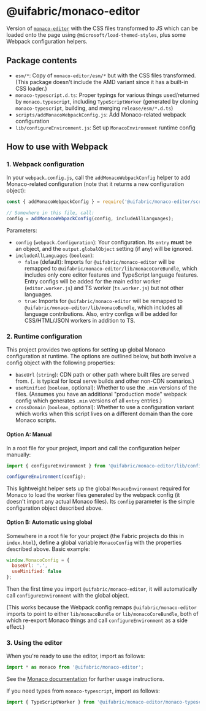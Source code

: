 # @uifabric/monaco-editor

Version of [`monaco-editor`](https://www.npmjs.com/package/monaco-editor) with the CSS files transformed to JS which can be loaded onto the page using `@microsoft/load-themed-styles`, plus some Webpack configuration helpers.

## Package contents

- `esm/*`: Copy of `monaco-editor/esm/*` but with the CSS files transformed. (This package doesn't include the AMD variant since it has a built-in CSS loader.)
- `monaco-typescript.d.ts`: Proper typings for various things used/returned by `monaco.typescript`, including `TypeScriptWorker` (generated by cloning `monaco-typescript`, building, and merging `release/esm/*.d.ts`)
- `scripts/addMonacoWebpackConfig.js`: Add Monaco-related webpack configuration
- `lib/configureEnvironment.js`: Set up `MonacoEnvironment` runtime config

## How to use with Webpack

### 1. Webpack configuration

In your `webpack.config.js`, call the `addMonacoWebpackConfig` helper to add Monaco-related configuration (note that it returns a new configuration object):

```js
const { addMonacoWebpackConfig } = require('@uifabric/monaco-editor/scripts/addMonacoWebpackConfig');

// Somewhere in this file, call:
config = addMonacoWebpackConfig(config, includeAllLanguages);
```

Parameters:

- `config` (`webpack.Configuration`): Your configuration. Its `entry` **must** be an object, and the `output.globalObject` setting (if any) will be ignored.
- `includeAllLanguages` (`boolean`):
  - `false` (default): Imports for `@uifabric/monaco-editor` will be remapped to `@uifabric/monaco-editor/lib/monacoCoreBundle`, which includes only core editor features and TypeScript language features. Entry configs will be added for the main editor worker (`editor.worker.js`) and TS worker (`ts.worker.js`) but not other languages.
  - `true`: Imports for `@uifabric/monaco-editor` will be remapped to `@uifabric/monaco-editor/lib/monacoBundle`, which includes all language contributions. Also, entry configs will be added for CSS/HTML/JSON workers in addition to TS.

### 2. Runtime configuration

This project provides two options for setting up global Monaco configuration at runtime. The options are outlined below, but both involve a config object with the following properties:

- `baseUrl` (`string`): CDN path or other path where built files are served from. (`.` is typical for local serve builds and other non-CDN scenarios.)
- `useMinified` (`boolean`, optional): Whether to use the `.min` versions of the files. (Assumes you have an additional "production mode" webpack config which generates `.min` versions of all `entry` entries.)
- `crossDomain` (`boolean`, optional): Whether to use a configuration variant which works when this script lives on a different domain than the core Monaco scripts.

#### Option A: Manual

In a root file for your project, import and call the configuration helper manually:

```js
import { configureEnvironment } from '@uifabric/monaco-editor/lib/configureEnvironment';

configureEnvironment(config);
```

This lightweight helper sets up the global `MonacoEnvironment` required for Monaco to load the worker files generated by the webpack config (it doesn't import any actual Monaco files). Its `config` parameter is the simple configuration object described above.

#### Option B: Automatic using global

Somewhere in a root file for your project (the Fabric projects do this in `index.html`), define a global variable `MonacoConfig` with the properties described above. Basic example:

```js
window.MonacoConfig = {
  baseUrl: '.',
  useMinified: false
};
```

Then the first time you import `@uifabric/monaco-editor`, it will automatically call `configureEnvironment` with the global object.

(This works because the Webpack config remaps `@uifabric/monaco-editor` imports to point to either `lib/monacoBundle` or `lib/monacoCoreBundle`, both of which re-export Monaco things and call `configureEnvironment` as a side effect.)

### 3. Using the editor

When you're ready to use the editor, import as follows:

```js
import * as monaco from '@uifabric/monaco-editor';
```

See the [Monaco documentation](https://microsoft.github.io/monaco-editor) for further usage instructions.

If you need types from `monaco-typescript`, import as follows:

```js
import { TypeScriptWorker } from '@uifabric/monaco-editor/monaco-typescript.d';
```
